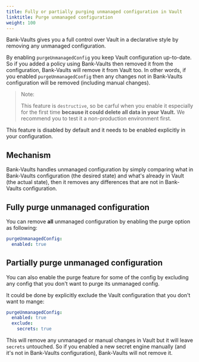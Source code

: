 ```yaml
---
title: Fully or partially purging unmanaged configuration in Vault
linktitle: Purge unmanaged configuration 
weight: 100
---
```


Bank-Vaults gives you a full control over Vault in a declarative style by removing any unmanaged configuration.

By enabling `purgeUnmanagedConfig` you keep Vault configuration up-to-date.
So if you added a policy using Bank-Vaults then removed it from the configuration,
Bank-Vaults will remove it from Vault too. In other words, if you enabled `purgeUnmanagedConfig`
then any changes not in Bank-Vaults configuration will be removed (including manual changes).

> Note:
> 
> This feature is `destructive`, so be carful when you enable it especially for the first time
> **because it could delete all data in your Vault.** We recommend you to test it a non-production environment first.

This feature is disabled by default and it needs to be enabled explicitly in your configuration.

## Mechanism

Bank-Vaults handles unmanaged configuration by simply comparing what in Bank-Vaults configuration (the desired state)
and what's already in Vault (the actual state), then it removes any differences that are not in Bank-Vaults
configuration.

## Fully purge unmanaged configuration

You can remove **all** unmanaged configuration by enabling the purge option as following:

```yaml
purgeUnmanagedConfig:
  enabled: true
```

## Partially purge unmanaged configuration

You can also enable the purge feature for some of the config by excluding any config that
you don't want to purge its unmanaged config.

It could be done by explicitly exclude the Vault configuration that you don't want to mange:

```yaml
purgeUnmanagedConfig:
  enabled: true
  exclude:
    secrets: true
```

This will remove any unmanaged or manual changes in Vault but it will leave `secrets` untouched.
So if you enabled a new secret engine manually (and it's not in Bank-Vaults configuration),
Bank-Vaults will not remove it.
